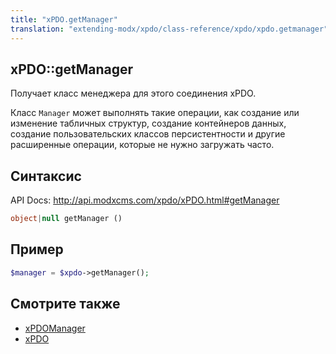 ```yaml
---
title: "xPDO.getManager"
translation: "extending-modx/xpdo/class-reference/xpdo/xpdo.getmanager"
---
```


## xPDO::getManager

Получает класс менеджера для этого соединения xPDO.

Класс `Manager` может выполнять такие операции, как создание или изменение табличных структур, создание контейнеров данных, создание пользовательских классов персистентности и другие расширенные операции, которые не нужно загружать часто.

## Синтаксис

API Docs: <http://api.modxcms.com/xpdo/xPDO.html#getManager>

```php
object|null getManager ()
```

## Пример

```php
$manager = $xpdo->getManager();
```

## Смотрите также

-   [xPDOManager](extending-modx/xpdo/class-reference/xpdomanager "xPDOManager")
-   [xPDO](extending-modx/xpdo "xPDO")
